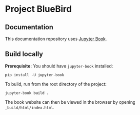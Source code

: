 # Project BlueBird
## Documentation


This documentation repository uses [Jupyter Book](https://jupyterbook.org). 

## Build locally

**Prerequisite:** You should have `jupyter-book` installed:

```
pip install -U jupyter-book
```

To build, run from the root directory of the project:
```
jupyter-book build .
```

The book website can then be viewed in the browser by opening `_build/html/index.html`.
